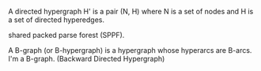 A directed hypergraph H' is a pair (N, H) where N is a set of nodes and H is a set of directed hyperedges.

shared packed parse forest (SPPF).

A B-graph (or B-hypergraph) is a hypergraph whose hyperarcs are B-arcs.
I'm a B-graph. (Backward Directed Hypergraph)

